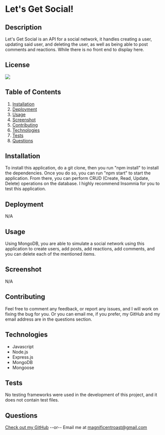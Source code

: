# Let's Get Social!
  ## Description
 Let's Get Social is an API for a social network, it handles creating a user, updating said user, and deleting the user, as well as being able to post comments and reactions. While there is no front end to display here.

  ## License
  [<img src="https://img.shields.io/badge/License-MIT-blue.svg?logo=LOGO">](LINK)

  ## Table of Contents
  1. [Installation](#Installation)
  2. [Deployment](#Deployment)
  3. [Usage](#Usage)
  4. [Screenshot](#Screenshot)
  5. [Contributing](#Contributing)
  6. [Technologies](#Technologies)
  7. [Tests](#Tests)
  8. [Questions](#Questions)

  ## Installation
  To install this application, do a git clone, then you run "npm install" to install the dependencies. Once you do so, you can run "npm start" to start the application. From there, you can perform CRUD (Create, Read, Update, Delete) operations on the database. I highly recommend Insomnia for you to test this application.

  ## Deployment
  N/A

  ## Usage
  Using MongoDB, you are able to simulate a social network using this application to create users, add posts, add reactions, add comments, and you can delete each of the mentioned items.

  ## Screenshot
  N/A

  ## Contributing
  Feel free to comment any feedback, or report any issues, and I will work on fixing the bug for you. Or you can email me, if you prefer, my GitHub and my email address are in the questions section.

  ## Technologies
  * Javascript
  * Node.js
  * Express.js
  * MongoDB
  * Mongoose


  ## Tests
  No testing frameworks were used in the development of this project, and it does not contain test files.

  ## Questions
  [Check out my GitHub](https://github.com/magnificentroast)
  --or--
  Email me at magnificentroast@gmail.com